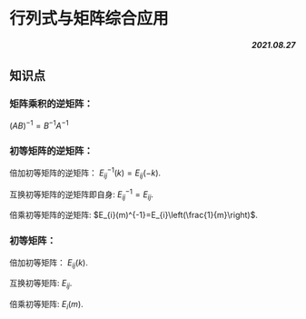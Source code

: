 # 行列式与矩阵综合应用

##### <p align="right">2021.08.27</p>

## 知识点

### 矩阵乘积的逆矩阵：

 $(A B)^{-1}=B^{-1} A^{-1}$

### 初等矩阵的逆矩阵：

倍加初等矩阵的逆矩阵： $E_{i j}^{-1}(k)=E_{i j}(-k)$. 

互换初等矩阵的逆矩阵即自身: $E_{i j}^{-1}=E_{i j}$. 

倍乘初等矩阵的逆矩阵: $E_{i}(m)^{-1}=E_{i}\left(\frac{1}{m}\right)$.

### 初等矩阵：

倍加初等矩阵： $E_{i j}(k)$.

互换初等矩阵: $E_{i j}$. 

倍乘初等矩阵: $E_{i}(m)$.